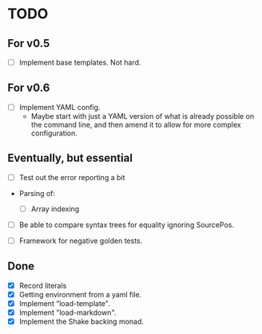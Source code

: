 # TODO

## For v0.5

- [ ] Implement base templates. Not hard.

## For v0.6

- [ ] Implement YAML config.
  - Maybe start with just a YAML version of
    what is already possible on the command line, and then amend it to
    allow for more complex configuration.

## Eventually, but essential

- [ ] Test out the error reporting a bit

- Parsing of:

  - [ ] Array indexing

- [ ] Be able to compare syntax trees for equality ignoring
      SourcePos.

- [ ] Framework for negative golden tests.

## Done

- [x] Record literals
- [x] Getting environment from a yaml file.
- [x] Implement "load-template".
- [x] Implement "load-markdown".
- [x] Implement the Shake backing monad.
